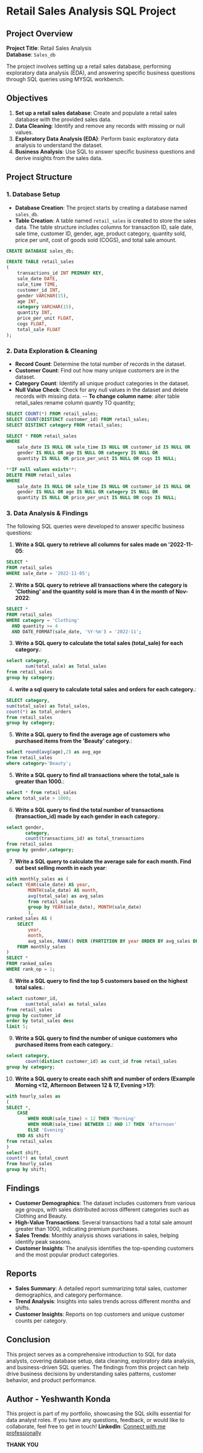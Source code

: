 # Retail Sales Analysis SQL Project

## Project Overview

**Project Title**: Retail Sales Analysis   
**Database**: `Sales_db`

The project involves setting up a retail sales database, performing exploratory data analysis (EDA), and answering specific business questions through SQL queries using MYSQL workbench.

## Objectives

1. **Set up a retail sales database**: Create and populate a retail sales database with the provided sales data.
2. **Data Cleaning**: Identify and remove any records with missing or null values.
3. **Exploratory Data Analysis (EDA)**: Perform basic exploratory data analysis to understand the dataset.
4. **Business Analysis**: Use SQL to answer specific business questions and derive insights from the sales data.

## Project Structure

### 1. Database Setup

- **Database Creation**: The project starts by creating a database named `sales_db`.
- **Table Creation**: A table named `retail_sales` is created to store the sales data. The table structure includes columns for transaction ID, sale date, sale time, customer ID, gender, age, product category, quantity sold, price per unit, cost of goods sold (COGS), and total sale amount.

```sql
CREATE DATABASE sales_db;

CREATE TABLE retail_sales
(
    transactions_id INT PRIMARY KEY,
    sale_date DATE,	
    sale_time TIME,
    customer_id INT,	
    gender VARCHAR(15),
    age INT,
    category VARCHAR(15),
    quantity INT,
    price_per_unit FLOAT,	
    cogs FLOAT,
    total_sale FLOAT
);
```

### 2. Data Exploration & Cleaning

- **Record Count**: Determine the total number of records in the dataset.
- **Customer Count**: Find out how many unique customers are in the dataset.
- **Category Count**: Identify all unique product categories in the dataset.
- **Null Value Check**: Check for any null values in the dataset and delete records with missing data.
-- **To change column name**:
alter table retail_sales 
rename column quantiy TO quantity;
```sql
SELECT COUNT(*) FROM retail_sales;
SELECT COUNT(DISTINCT customer_id) FROM retail_sales;
SELECT DISTINCT category FROM retail_sales;

SELECT * FROM retail_sales
WHERE 
    sale_date IS NULL OR sale_time IS NULL OR customer_id IS NULL OR 
    gender IS NULL OR age IS NULL OR category IS NULL OR 
    quantity IS NULL OR price_per_unit IS NULL OR cogs IS NULL;

**IF null values exists**:
DELETE FROM retail_sales
WHERE 
    sale_date IS NULL OR sale_time IS NULL OR customer_id IS NULL OR 
    gender IS NULL OR age IS NULL OR category IS NULL OR 
    quantity IS NULL OR price_per_unit IS NULL OR cogs IS NULL;
```

### 3. Data Analysis & Findings

The following SQL queries were developed to answer specific business questions:

1. **Write a SQL query to retrieve all columns for sales made on '2022-11-05**:
```sql
SELECT *
FROM retail_sales
WHERE sale_date = '2022-11-05';
```

2. **Write a SQL query to retrieve all transactions where the category is 'Clothing' and the quantity sold is more than 4 in the month of Nov-2022**:
```sql
SELECT *
FROM retail_sales
WHERE category = 'Clothing'
  AND quantity >= 4
  AND DATE_FORMAT(sale_date, '%Y-%m') = '2022-11';
```

3. **Write a SQL query to calculate the total sales (total_sale) for each category.**:
```sql
select category, 
       sum(total_sale) as Total_sales 
from retail_sales
group by category;
```
4. **write a sql query to calculate total sales and orders for each category.**: 
```sql
SELECT category, 
sum(total_sale) as Total_sales,
count(*) as total_orders 
from retail_sales
group by category;
```
5. **Write a SQL query to find the average age of customers who purchased items from the 'Beauty' category.**:
```sql
select round(avg(age),2) as avg_age 
from retail_sales
where category='Beauty';
```

5. **Write a SQL query to find all transactions where the total_sale is greater than 1000.**:
```sql
select * from retail_sales
where total_sale > 1000;
```

6. **Write a SQL query to find the total number of transactions (transaction_id) made by each gender in each category.**:
```sql
select gender,
       category,
       count(transactions_id) as total_transactions 
from retail_sales
group by gender,category;
```

7. **Write a SQL query to calculate the average sale for each month. Find out best selling month in each year**:
```sql
with monthly_sales as (
select YEAR(sale_date) AS year, 
        MONTH(sale_date) AS month,
        avg(total_sale) as avg_sales
        from retail_sales
        group by YEAR(sale_date), MONTH(sale_date)
        ),
ranked_sales AS (
    SELECT 
        year, 
        month, 
        avg_sales, RANK() OVER (PARTITION BY year ORDER BY avg_sales DESC) AS rank_op
    FROM monthly_sales
)
SELECT *
FROM ranked_sales
WHERE rank_op = 1;
```

8. **Write a SQL query to find the top 5 customers based on the highest total sales.**:
```sql
select customer_id, 
       sum(total_sale) as total_sales 
from retail_sales
group by customer_id
order by total_sales desc
limit 5;
```

9. **Write a SQL query to find the number of unique customers who purchased items from each category.**:
```sql
select category, 
       count(distinct customer_id) as cust_id from retail_sales
group by category;
```

10. **Write a SQL query to create each shift and number of orders (Example Morning <12, Afternoon Between 12 & 17, Evening >17)**:
```sql
with hourly_sales as
(
SELECT *,
    CASE 
        WHEN HOUR(sale_time) < 12 THEN 'Morning'
        WHEN HOUR(sale_time) BETWEEN 12 AND 17 THEN 'Afternoon'
        ELSE 'Evening'
    END AS shift
from retail_sales
)
select shift,
count(*) as total_count
from hourly_sales
group by shift;
```

## Findings

- **Customer Demographics**: The dataset includes customers from various age groups, with sales distributed across different categories such as Clothing and Beauty.
- **High-Value Transactions**: Several transactions had a total sale amount greater than 1000, indicating premium purchases.
- **Sales Trends**: Monthly analysis shows variations in sales, helping identify peak seasons.
- **Customer Insights**: The analysis identifies the top-spending customers and the most popular product categories.

## Reports

- **Sales Summary**: A detailed report summarizing total sales, customer demographics, and category performance.
- **Trend Analysis**: Insights into sales trends across different months and shifts.
- **Customer Insights**: Reports on top customers and unique customer counts per category.

## Conclusion

This project serves as a comprehensive introduction to SQL for data analysts, covering database setup, data cleaning, exploratory data analysis, and business-driven SQL queries. The findings from this project can help drive business decisions by understanding sales patterns, customer behavior, and product performance.

## Author - Yeshwanth Konda

This project is part of my portfolio, showcasing the SQL skills essential for data analyst roles. If you have any questions, feedback, or would like to collaborate, feel free to get in touch!
**LinkedIn**: [Connect with me professionally](https://www.linkedin.com/in/yeshwanthkonda/)

**THANK YOU**
